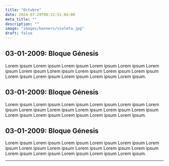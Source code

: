 ```yaml
---
title: "Octubre"
date: 2024-07-29T00:21:51-04:00
meta_title: ""
description: ""
image: "images/banners/violeta.jpg"
draft: false
---
```


## 03-01-2009: Bloque Génesis

Lorem ipsum Lorem ipsum Lorem ipsum Lorem ipsum Lorem ipsum Lorem ipsum Lorem ipsum Lorem ipsum Lorem ipsum Lorem ipsum Lorem ipsum Lorem ipsum Lorem ipsum Lorem ipsum Lorem ipsum Lorem ipsum.

## 03-01-2009: Bloque Génesis

Lorem ipsum Lorem ipsum Lorem ipsum Lorem ipsum Lorem ipsum Lorem ipsum Lorem ipsum Lorem ipsum Lorem ipsum Lorem ipsum Lorem ipsum Lorem ipsum Lorem ipsum Lorem ipsum Lorem ipsum Lorem ipsum.

## 03-01-2009: Bloque Génesis

Lorem ipsum Lorem ipsum Lorem ipsum Lorem ipsum Lorem ipsum Lorem ipsum Lorem ipsum Lorem ipsum Lorem ipsum Lorem ipsum Lorem ipsum Lorem ipsum Lorem ipsum Lorem ipsum Lorem ipsum Lorem ipsum.

<hr>
